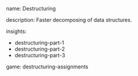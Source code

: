name: Destructuring

description: Faster decomposing of data structures.

insights:

- destructuring-part-1
- destructuring-part-2
- destructuring-part-3

game: destructuring-assignments
